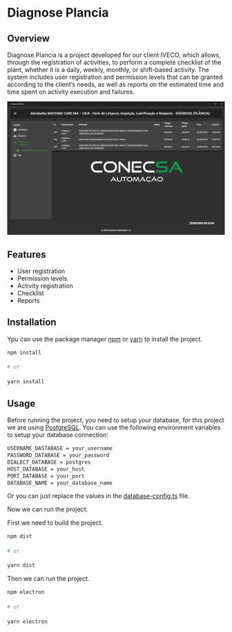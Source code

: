 # Diagnose Plancia

## Overview
Diagnose Plancia is a project developed for our client IVECO, which allows, through the registration of activities, to perform a complete checklist of the plant, whether it is a daily, weekly, monthly, or shift-based activity. The system includes user registration and permission levels that can be granted according to the client’s needs, as well as reports on the estimated time and time spent on activity execution and failures.

![Imagem 1](https://github.com/CristianosLeite/diagnose-plancia/blob/master/src/assets/Captura%20de%20tela%202024-09-25%20092512.png)

## Features
- User registration
- Permission levels
- Activity registration
- Checklist
- Reports

## Installation
Ypu can use the package manager [npm](https://www.npmjs.com/) or [yarn](https://yarnpkg.com/) to install the project.
```bash
npm install

# or

yarn install
```

## Usage
Before running the project, you need to setup your database, for this project we are using [PostgreSQL](https://www.postgresql.org/). You can use the following environment variables to setup your database connection:
```env
USERNAME_DASTABASE = your_username
PASSWORD_DATABASE = your_password
DIALECT_DATABASE = postgres
HOST_DATABASE = your_host
PORT_DATABASE = your_port
DATABASE_NAME = your_database_name
```
Or you can just replace the values in the [database-config.ts](database/database-config.ts) file.

Now we can run the project.

First we need to build the project.
```bash
npm dist

# or

yarn dist
```

Then we can run the project.
```bash
npm electron

# or

yarn electron
```
